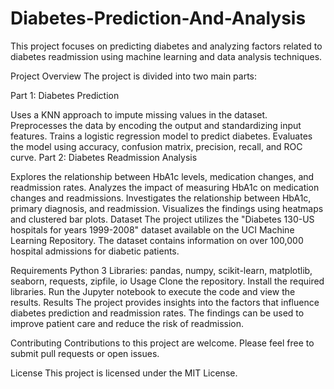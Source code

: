 # Diabetes-Prediction-And-Analysis
This project focuses on predicting diabetes and analyzing factors related to diabetes readmission using machine learning and data analysis techniques.

Project Overview
The project is divided into two main parts:

Part 1: Diabetes Prediction

Uses a KNN approach to impute missing values in the dataset.
Preprocesses the data by encoding the output and standardizing input features.
Trains a logistic regression model to predict diabetes.
Evaluates the model using accuracy, confusion matrix, precision, recall, and ROC curve.
Part 2: Diabetes Readmission Analysis

Explores the relationship between HbA1c levels, medication changes, and readmission rates.
Analyzes the impact of measuring HbA1c on medication changes and readmissions.
Investigates the relationship between HbA1c, primary diagnosis, and readmission.
Visualizes the findings using heatmaps and clustered bar plots.
Dataset
The project utilizes the "Diabetes 130-US hospitals for years 1999-2008" dataset available on the UCI Machine Learning Repository. The dataset contains information on over 100,000 hospital admissions for diabetic patients.

Requirements
Python 3
Libraries: pandas, numpy, scikit-learn, matplotlib, seaborn, requests, zipfile, io
Usage
Clone the repository.
Install the required libraries.
Run the Jupyter notebook to execute the code and view the results.
Results
The project provides insights into the factors that influence diabetes prediction and readmission rates. The findings can be used to improve patient care and reduce the risk of readmission.

Contributing
Contributions to this project are welcome. Please feel free to submit pull requests or open issues.

License
This project is licensed under the MIT License.
